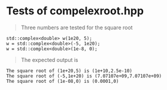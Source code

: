 
# Tests of compelexroot.hpp

> Three numbers are tested for the square root
```
std::complex<double> w(1e20, 5);
w = std::complex<double>(-5, 1e20);
w = std::complex<double>(1e-8, 0);
```

> The expected output is
```
The square root of (1e+20,5) is (1e+10,2.5e-10)
The square root of (-5,1e+20) is (7.07107e+09,7.07107e+09)
The square root of (1e-08,0) is (0.0001,0)
```